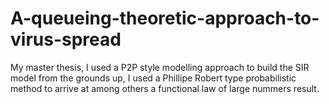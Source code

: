 # A-queueing-theoretic-approach-to-virus-spread
My master thesis, I used a P2P style modelling approach to build the SIR model from the grounds up, I used a Phillipe Robert type probabilistic method to arrive at among others a functional law of large nummers result. 

